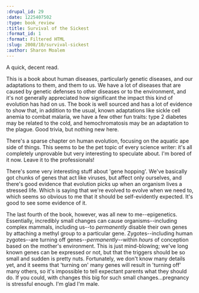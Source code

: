 ```yaml
--- 
:drupal_id: 29
:date: 1225407502
:type: book_review
:title: Survival of the Sickest
:format_id: 1
:format: Filtered HTML
:slug: 2008/10/survival-sickest
:author: Sharon Moalem
---
```

A quick, decent read.

This is a book about human diseases, particularly genetic diseases, and our adaptations to them, and them to us.  We have a lot of diseases that are caused by genetic defenses to other diseases or to the environment, and it's not generally appreciated how significant the impact this kind of evolution has had on us.  The book is well sourced and has a lot of evidence to show that, in addition to the usual, known adaptations like sickle cell anemia to combat malaria, we have a few other fun traits:  type 2 diabetes may be related to the cold, and hemochromatosis may be an adaptation to the plague.  Good trivia, but nothing new here.

There's a sparse chapter on human evolution, focusing on the aquatic ape side of things.  This seems to be the pet topic of every science writer: it's all completely unprovable but very interesting to speculate about.  I'm bored of it now.  Leave it to the professionals!

There's some very interesting stuff about 'gene hopping'.  We've basically got chunks of genes that act like viruses, but affect only ourselves, and there's good evidence that evolution picks up when an organism lives a stressed life.  Which is saying that we're evolved to evolve when we need to, which seems so obvious to me that it should be self-evidently expected.  It's good to see some evidence of it.

The last fourth of the book, however, was all new to me--epigenetics.  Essentially, incredibly small changes can cause organisms--including complex mammals, including us--to *permanently* disable their own genes by attaching a methyl group to a particular gene.  Zygotes--including human zygotes--are turning off genes--*permanently*--within *hours* of conception based on the mother's environment.  This is just mind-blowing; we've long known genes can be expressed or not, but that the triggers should be so small and sudden is pretty nuts.  Fortunately, we don't know many details yet, and it seems that 'turning on' many genes will result in 'turning off' many others, so it's impossible to tell expectant parents what they should do.  If you could, with changes this big for such small changes...pregnancy is stressful enough.  I'm glad I'm male.
